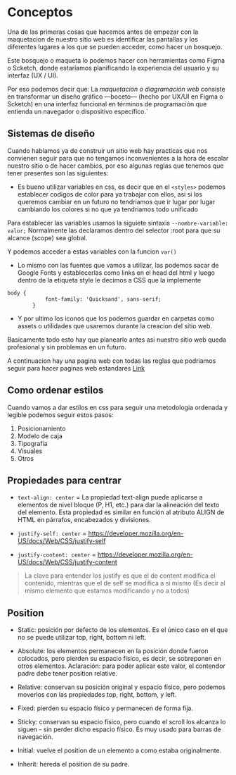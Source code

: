 # Conceptos

Una de las primeras cosas que hacemos antes de empezar con la maquetacion de nuestro sitio web es identificar las pantallas y los diferentes lugares a los que se pueden acceder, como hacer un bosquejo.  

Este bosquejo o maqueta lo podemos hacer con herramientas como Figma o Scketch, donde estariamos planificando la experiencia del usuario y su interfaz (UX / UI).  

Por eso podemos decir que: La *maquetación o diagramación web* consiste en transformar un diseño gráfico —boceto— (hecho por UX/UI en Figma o Scketch) en una interfaz funcional en términos de programación que entienda un navegador o dispositivo específico.`

## Sistemas de diseño

Cuando hablamos ya de construir un sitio web hay practicas que nos convienen seguir para que no tengamos inconvenientes a la hora de escalar nuestro sitio o de hacer cambios, por eso algunas reglas que tenemos que tener presentes son las siguientes:  

- Es bueno utilizar variables en css, es decir que en el `<styles>` podemos establecer codigos de color para ya trabajar con ellos, asi si los queremos cambiar en un futuro no tendriamos que ir lugar por lugar cambiando los colores si no que ya tendriamos todo unificado  

Para establecer las variables usamos la siguiete sintaxis `--nombre-variable: valor;` Normalmente las declaramos dentro del selector :root para que su alcance (scope) sea global.  

Y podemos acceder a estas variables con la funcion `var()`

- Lo mismo con las fuentes que vamos a utilizar, las podemos sacar de Google Fonts y establecerlas como links en el head del html y luego dentro de la etiqueta style le decimos a CSS que la implemente
```
body {
            font-family: 'Quicksand', sans-serif;
        }
```

- Y por ultimo los iconos que los podemos guardar en carpetas como assets o utilidades que usaremos durante la creacion del sitio web.  

Basicamente todo esto hay que planearlo antes asi nuestro sitio web queda profesional y sin problemas en un futuro.  

A continuacion hay una pagina web con todas las reglas que podriamos seguir para hacer paginas web estandares [Link](https://polaris.shopify.com/design/design)

## Como ordenar estilos

Cuando vamos a dar estilos en css para seguir una metodologia ordenada y legible podemos seguir estos pasos:

1. Posicionamiento
2. Modelo de caja
3. Tipografia
4. Visuales
5. Otros

## Propiedades para centrar

- `text-align: center` = La propiedad text-align puede aplicarse a elementos de nivel bloque (P, H1, etc.) para dar la alineación del texto del elemento. Esta propiedad es similar en función al atributo ALIGN de HTML en párrafos, encabezados y divisiones.

- `justify-self: center` = https://developer.mozilla.org/en-US/docs/Web/CSS/justify-self

- `justify-content: center` = https://developer.mozilla.org/en-US/docs/Web/CSS/justify-content

> La clave para entender los justify es que el de content modifica el contenido, mientras que el de self se modifica a si mismo (Es decir al mismo elemento que estamos modificando y no a todos)

## Position 

- Static: posición por defecto de los elementos.
Es el único caso en el que no se puede utilizar top, right, bottom ni left.

- Absolute: los elementos permanecen en la posición donde fueron colocados, pero pierden su espacio físico, es decir, se sobreponen en otros elementos. Aclaración: para poder aplicar este valor, el contendor padre debe tener position relative.

- Relative: conservan su posición original y espacio físico, pero podemos moverlos con las propiedades top, right, bottom, y left.

- Fixed: pierden su espacio físico y permanecen de forma fija.

- Sticky: conservan su espacio físico, pero cuando el scroll los alcanza lo siguen - sin perder dicho espacio físico.
Es muy usado para barras de navegación.

- Initial: vuelve el position de un elemento a como estaba originalmente.

- Inherit: hereda el position de su padre.
